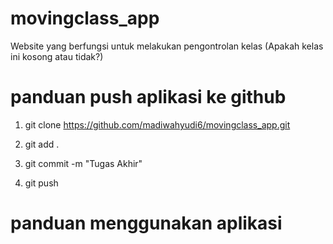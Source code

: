 # movingclass_app
Website yang berfungsi untuk melakukan pengontrolan kelas (Apakah kelas ini kosong atau tidak?)

# panduan push aplikasi ke github 
1.  git clone https://github.com/madiwahyudi6/movingclass_app.git 

2. git add .

3. git commit -m "Tugas Akhir"

4. git push 

# panduan menggunakan aplikasi 

